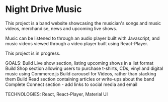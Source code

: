 # Night Drive Music

This project is a band website showcasing the musician's songs and music videos, merchandise, news and upcoming live shows.

Music can be listened to through an audio player built with Javascript, and music videos viewed through a video player built using React-Player.

This project is in progress.

GOALS:
Build Live show section, listing upcoming shows in a list format
Build Shop section allowing users to purchase t-shirts, CDs, vinyl and digital music using Commerce.js
Build carousel for Videos, rather than stacking them
Build Read section containing articles or write-ups about the band
Complete Connect section - add links to social media and email


TECHNOLOGIES:
React, React-Player, Material UI
